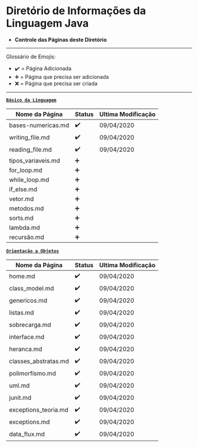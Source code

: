 # Diretório de Informações da Linguagem Java

* **Controle das Páginas deste Diretório**

---

Glossário de Emojis:

* :heavy_check_mark: = Página Adicionada
* :heavy_plus_sign: = Página que precisa ser adicionada
* :x: = Página que precisa ser criada

---

[**`Básico da Linguagem`**]()

Nome da Página|Status| Ultima Modificação
|---|---|---|
bases-numericas.md|:heavy_check_mark:|09/04/2020
writing_file.md|:heavy_check_mark:|09/04/2020
reading_file.md|:heavy_check_mark:|09/04/2020
tipos_variaveis.md|:heavy_plus_sign:
for_loop.md|:heavy_plus_sign:
while_loop.md|:heavy_plus_sign:
if_else.md|:heavy_plus_sign:
vetor.md|:heavy_plus_sign:
metodos.md|:heavy_plus_sign:
sorts.md|:heavy_plus_sign:
lambda.md|:heavy_plus_sign:
recursão.md|:heavy_plus_sign:

[**`Orientação a Objetos`**]()

Nome da Página|Status| Ultima Modificação
|---|---|---|
home.md|:heavy_check_mark:|09/04/2020 
class_model.md|:heavy_check_mark:|09/04/2020
genericos.md|:heavy_check_mark:|09/04/2020
listas.md|:heavy_check_mark:|09/04/2020
sobrecarga.md|:heavy_check_mark:|09/04/2020
interface.md|:heavy_check_mark:|09/04/2020
heranca.md|:heavy_check_mark:|09/04/2020
classes_abstratas.md|:heavy_check_mark:|09/04/2020
polimorfismo.md|:heavy_check_mark:|09/04/2020
uml.md|:heavy_check_mark:|09/04/2020
junit.md|:heavy_check_mark:|09/04/2020
exceptions_teoria.md|:heavy_check_mark:|09/04/2020
exceptions.md|:heavy_check_mark:|09/04/2020
data_flux.md|:heavy_check_mark:|09/04/2020
